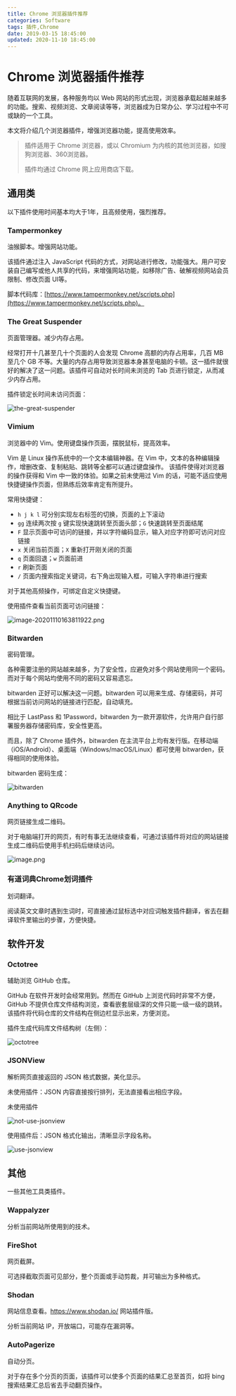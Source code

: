 ```yaml
---
title: Chrome 浏览器插件推荐
categories: Software
tags: 插件,Chrome
date: 2019-03-15 18:45:00
updated: 2020-11-10 18:45:00
---
```

# Chrome 浏览器插件推荐

随着互联网的发展，各种服务均以 Web 网站的形式出现，浏览器承载起越来越多的功能。搜索、视频浏览、文章阅读等等，浏览器成为日常办公、学习过程中不可或缺的一个工具。

本文将介绍几个浏览器插件，增强浏览器功能，提高使用效率。

> 插件适用于 Chrome 浏览器，或以 Chromium 为内核的其他浏览器，如搜狗浏览器、360浏览器。
>
> 插件均通过 Chrome 网上应用商店下载。

## 通用类

以下插件使用时间基本均大于1年，且高频使用，强烈推荐。

### Tampermonkey

油猴脚本。增强网站功能。	

该插件通过注入 JavaScript 代码的方式，对网站进行修改，功能强大。用户可安装自己编写或他人共享的代码，来增强网站功能，如移除广告、破解视频网站会员限制、修改页面 UI等。

脚本代码库：[https://www.tampermonkey.net/scripts.php](https://www.tampermonkey.net/scripts.php)。

### The Great Suspender

页面管理器。减少内存占用。

经常打开十几甚至几十个页面的人会发现 Chrome 高额的内存占用率，几百 MB 至几个 GB 不等。大量的内存占用导致浏览器本身甚至电脑的卡顿。这一插件就很好的解决了这一问题。该插件可自动对长时间未浏览的 Tab 页进行锁定，从而减少内存占用。

插件锁定长时间未访问页面：

![the-great-suspender](https://i.loli.net/2020/11/10/UYclJgHKTX8vdpE.png)

### Vimium

浏览器中的 Vim。使用键盘操作页面，摆脱鼠标，提高效率。

Vim 是 Linux 操作系统中的一个文本编辑神器。在 Vim 中，文本的各种编辑操作，增删改查、复制粘贴、跳转等全都可以通过键盘操作。 该插件使得对浏览器的操作获得和 Vim 中一致的体验。如果之前未使用过 Vim 的话，可能不适应使用快捷键操作页面，但熟练后效率肯定有所提升。

常用快捷键：

- `h j k l` 可分别实现左右标签的切换，页面的上下滚动
- `gg` 连续两次按 `g` 键实现快速跳转至页面头部；`G` 快速跳转至页面结尾
- `F` 显示页面中可访问的链接，并以字符编码显示，输入对应字符即可访问对应链接
- `x` 关闭当前页面；`X` 重新打开刚关闭的页面
- `q` 页面回退；`w` 页面前进
- `r` 刷新页面
- `/` 页面内搜索指定关键词，右下角出现输入框，可输入字符串进行搜索

对于其他高频操作，可绑定自定义快捷键。

使用插件查看当前页面可访问链接：

![image-20201110163811922.png](https://i.loli.net/2020/11/10/IRHGTx8Bz5YjbuS.png)

### Bitwarden

密码管理。

各种需要注册的网站越来越多，为了安全性，应避免对多个网站使用同一个密码。而对于每个网站均使用不同的密码又容易遗忘。

bitwarden 正好可以解决这一问题。bitwarden 可以用来生成、存储密码，并可根据当前访问网站的链接进行匹配，自动填充。

相比于 LastPass 和 1Password，bitwarden 为一款开源软件，允许用户自行部署服务器存储密码库，安全性更高。

而且，除了 Chrome 插件外，bitwarden 在主流平台上均有发行版。在移动端（iOS/Android）、桌面端（Windows/macOS/Linux）都可使用 bitwarden，获得相同的使用体验。

bitwarden 密码生成：

![bitwarden](https://i.loli.net/2020/11/10/IRXKgntaefEcTkq.png)

### Anything to QRcode

网页链接生成二维码。

对于电脑端打开的网页，有时有事无法继续查看，可通过该插件将对应的网站链接生成二维码后使用手机扫码后继续访问。

![image.png](https://i.loli.net/2020/11/10/u6mhOcMosIfkViS.png)

### 有道词典Chrome划词插件

划词翻译。

阅读英文文章时遇到生词时，可直接通过鼠标选中对应词触发插件翻译，省去在翻译软件里输出的步骤，方便快捷。

## 软件开发

### Octotree

辅助浏览 GitHub 仓库。

GitHub 在软件开发时会经常用到。然而在 GitHub 上浏览代码时非常不方便，GitHub 不提供仓库文件结构浏览，查看嵌套层级深的文件只能一级一级的跳转。该插件将代码仓库的文件结构在侧边栏显示出来，方便浏览。

插件生成代码库文件结构树（左侧）：

![octotree](https://i.loli.net/2020/11/10/I1mheStDVzZTROC.png)

### JSONView

解析网页直接返回的 JSON 格式数据，美化显示。

未使用插件：JSON 内容直接按行排列，无法直接看出相应字段。

未使用插件

![not-use-jsonview](https://i.loli.net/2020/11/10/CrKBdDlH4FyQaA8.png)

使用插件后：JSON 格式化输出，清晰显示字段名称。

![use-jsonview](https://i.loli.net/2020/11/10/Y2ycuGaxhOSRtpI.png)

## 其他

一些其他工具类插件。

### Wappalyzer

分析当前网站所使用到的技术。

### FireShot

网页截屏。

可选择截取页面可见部分，整个页面或手动剪裁，并可输出为多种格式。

### Shodan

网站信息查看。https://www.shodan.io/ 网站插件版。

分析当前网站 IP，开放端口，可能存在漏洞等。

### AutoPagerize

自动分页。

对于存在多个分页的页面，该插件可以使多个页面的结果汇总至首页，如将 bing 搜索结果汇总后省去手动翻页操作。
